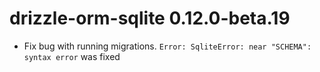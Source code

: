 # drizzle-orm-sqlite 0.12.0-beta.19

- Fix bug with running migrations. `Error: SqliteError: near "SCHEMA": syntax error` was fixed

